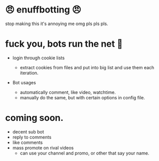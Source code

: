# 😠 enuffbotting 😠
stop making this it's annoying me omg pls pls pls.

# fuck you, bots run the net 🎉
- login through cookie lists
  - extract cookies from files and put into big list and use them each iteration.

- Bot usages
  - automatically comment, like video, watchtime.
  - manually do the same, but with certain options in config file.

# coming soon.
- decent sub bot
- reply to comments
- like comments
- mass promote on rival videos
    - can use your channel and promo, or other that say your name.
